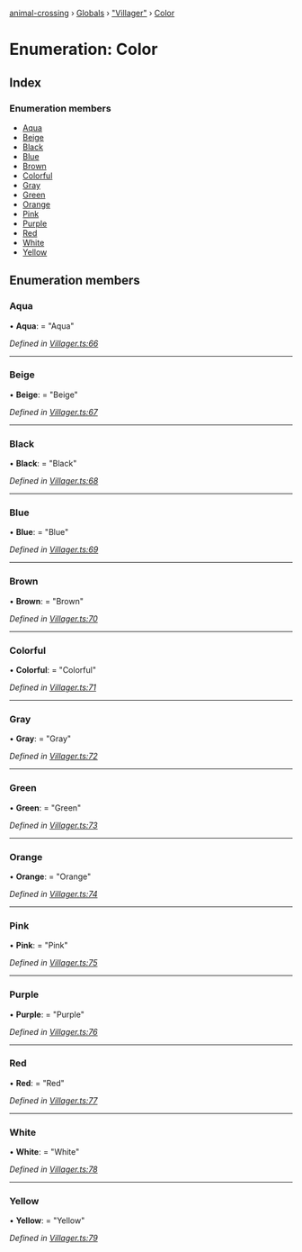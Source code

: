 [animal-crossing](../README.md) › [Globals](../globals.md) › ["Villager"](../modules/_villager_.md) › [Color](_villager_.color.md)

# Enumeration: Color

## Index

### Enumeration members

* [Aqua](_villager_.color.md#aqua)
* [Beige](_villager_.color.md#beige)
* [Black](_villager_.color.md#black)
* [Blue](_villager_.color.md#blue)
* [Brown](_villager_.color.md#brown)
* [Colorful](_villager_.color.md#colorful)
* [Gray](_villager_.color.md#gray)
* [Green](_villager_.color.md#green)
* [Orange](_villager_.color.md#orange)
* [Pink](_villager_.color.md#pink)
* [Purple](_villager_.color.md#purple)
* [Red](_villager_.color.md#red)
* [White](_villager_.color.md#white)
* [Yellow](_villager_.color.md#yellow)

## Enumeration members

###  Aqua

• **Aqua**: = "Aqua"

*Defined in [Villager.ts:66](https://github.com/Norviah/animal-crossing/blob/ba83c61/module/types/Villager.ts#L66)*

___

###  Beige

• **Beige**: = "Beige"

*Defined in [Villager.ts:67](https://github.com/Norviah/animal-crossing/blob/ba83c61/module/types/Villager.ts#L67)*

___

###  Black

• **Black**: = "Black"

*Defined in [Villager.ts:68](https://github.com/Norviah/animal-crossing/blob/ba83c61/module/types/Villager.ts#L68)*

___

###  Blue

• **Blue**: = "Blue"

*Defined in [Villager.ts:69](https://github.com/Norviah/animal-crossing/blob/ba83c61/module/types/Villager.ts#L69)*

___

###  Brown

• **Brown**: = "Brown"

*Defined in [Villager.ts:70](https://github.com/Norviah/animal-crossing/blob/ba83c61/module/types/Villager.ts#L70)*

___

###  Colorful

• **Colorful**: = "Colorful"

*Defined in [Villager.ts:71](https://github.com/Norviah/animal-crossing/blob/ba83c61/module/types/Villager.ts#L71)*

___

###  Gray

• **Gray**: = "Gray"

*Defined in [Villager.ts:72](https://github.com/Norviah/animal-crossing/blob/ba83c61/module/types/Villager.ts#L72)*

___

###  Green

• **Green**: = "Green"

*Defined in [Villager.ts:73](https://github.com/Norviah/animal-crossing/blob/ba83c61/module/types/Villager.ts#L73)*

___

###  Orange

• **Orange**: = "Orange"

*Defined in [Villager.ts:74](https://github.com/Norviah/animal-crossing/blob/ba83c61/module/types/Villager.ts#L74)*

___

###  Pink

• **Pink**: = "Pink"

*Defined in [Villager.ts:75](https://github.com/Norviah/animal-crossing/blob/ba83c61/module/types/Villager.ts#L75)*

___

###  Purple

• **Purple**: = "Purple"

*Defined in [Villager.ts:76](https://github.com/Norviah/animal-crossing/blob/ba83c61/module/types/Villager.ts#L76)*

___

###  Red

• **Red**: = "Red"

*Defined in [Villager.ts:77](https://github.com/Norviah/animal-crossing/blob/ba83c61/module/types/Villager.ts#L77)*

___

###  White

• **White**: = "White"

*Defined in [Villager.ts:78](https://github.com/Norviah/animal-crossing/blob/ba83c61/module/types/Villager.ts#L78)*

___

###  Yellow

• **Yellow**: = "Yellow"

*Defined in [Villager.ts:79](https://github.com/Norviah/animal-crossing/blob/ba83c61/module/types/Villager.ts#L79)*
